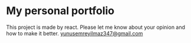 # My personal portfolio

This project is made by react. Please let me know about your opinion and how to make it better.
yunusemreyilmaz347@gmail.com
